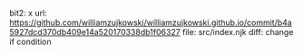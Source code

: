 bit2: x
url: https://github.com/williamzujkowski/williamzujkowski.github.io/commit/b4a5927dcd370db409e14a520170338db1f06327
file: src/index.njk
diff: change if condition

